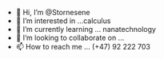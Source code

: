 - 👋 Hi, I’m @Stornesene
- 👀 I’m interested in ...calculus
- 🌱 I’m currently learning ... nanatechnology
- 💞️ I’m looking to collaborate on ...
- 📫 How to reach me ... (+47) 92 222 703

<!---
Stornesene/Stornesene is a ✨ special ✨ repository because its `README.md` (this file) appears on your GitHub profile.
You can click the Preview link to take a look at your changes.
--->
